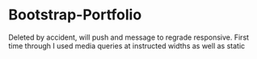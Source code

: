 # Bootstrap-Portfolio

Deleted by accident, will push and message to regrade responsive. First time through I used media queries at instructed widths as well as static